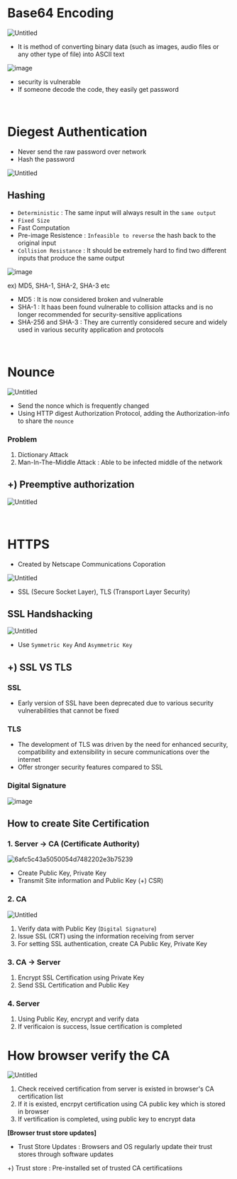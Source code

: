 # Base64 Encoding

![Untitled](https://github.com/JaeYeonLee0621/a-mixed-knowledge/assets/32635539/d3a6554e-3fc0-4685-abd3-a6540057c399)

- It is method of converting binary data (such as images, audio files or any other type of file) into ASCII text

![image](https://github.com/JaeYeonLee0621/a-mixed-knowledge/assets/32635539/55ca3f01-da2e-4f25-8559-45e376b89dc4)

- security is vulnerable
- If someone decode the code, they easily get password

<br/>

# Diegest Authentication

- Never send the raw password over network
- Hash the password

![Untitled](https://github.com/JaeYeonLee0621/a-mixed-knowledge/assets/32635539/e59ccb20-a230-4e40-aee2-692d9f139307)

## Hashing

- `Deterministic` : The same input will always result in the `same output`
- `Fixed Size`
- Fast Computation
- Pre-image Resistence : `Infeasible to reverse` the hash back to the original input
- `Collision Resistance` : It should be extremely hard to find two different inputs that produce the same output

![image](https://github.com/JaeYeonLee0621/a-mixed-knowledge/assets/32635539/f1ce0763-d5a5-4df6-908e-e44ce0b47cef)

ex) MD5, SHA-1, SHA-2, SHA-3 etc

- MD5 : It is now considered broken and vulnerable
- SHA-1 : It haas been found vulnerable to collision attacks and is no longer recommended for security-sensitive applications
- SHA-256 and SHA-3 : They are currently considered secure and widely used in various security application and protocols

<br/>

# Nounce

![Untitled](https://github.com/JaeYeonLee0621/a-mixed-knowledge/assets/32635539/b899c25e-0a86-4311-83b7-a54e5976febb)

- Send the nonce which is frequently changed
- Using HTTP digest Authorization Protocol, adding the Authorization-info to share the `nounce`

### Problem
1. Dictionary Attack
2. Man-In-The-Middle Attack : Able to be infected middle of the network

## +) Preemptive authorization

![Untitled](https://github.com/JaeYeonLee0621/a-mixed-knowledge/assets/32635539/ebfa863e-4339-4c7e-a5a9-769d98d8f8a4)

<br/>

# HTTPS

- Created by Netscape Communications Coporation

![Untitled](https://github.com/JaeYeonLee0621/a-mixed-knowledge/assets/32635539/3b81fc64-79a6-4516-8961-f01765bc4768)

- SSL (Secure Socket Layer), TLS (Transport Layer Security)

## SSL Handshacking

![Untitled](https://github.com/JaeYeonLee0621/a-mixed-knowledge/assets/32635539/b983c0dc-ad60-4ee5-afc0-47d331b50159)

- Use `Symmetric Key` And `Asymmetric Key`

## +) SSL VS TLS

### SSL
- Early version of SSL have been deprecated due to various security vulnerabilities that cannot be fixed

### TLS
- The development of TLS was driven by the need for enhanced security, compatibility and extensibility in secure communications over the internet
- Offer stronger security features compared to SSL

### Digital Signature

![image](https://github.com/JaeYeonLee0621/a-mixed-knowledge/assets/32635539/0590af58-a3f6-4660-9cfb-4054f9a33134)

## How to create Site Certification

### 1. Server -> CA (Certificate Authority)

![6afc5c43a5050054d7482202e3b75239](https://github.com/JaeYeonLee0621/a-mixed-knowledge/assets/32635539/dddd053d-cd9b-44d6-9072-ea33fa1db692)

- Create Public Key, Private Key
- Transmit Site information and Public Key (+) CSR)

### 2. CA

![Untitled](https://github.com/JaeYeonLee0621/a-mixed-knowledge/assets/32635539/eb36f3fc-6ceb-4987-b531-ce905dbfb30f)

1. Verify data with Public Key (`Digital Signature`)
2. Issue SSL (CRT) using the information receiving from server
3. For setting SSL authentication, create CA Public Key, Private Key

### 3. CA -> Server

1. Encrypt SSL Certification using Private Key
2. Send SSL Certification and Public Key

### 4. Server

1. Using Public Key, encrypt and verify data
2. If verificaion is success, Issue certification is completed

# How browser verify the CA

![Untitled](https://github.com/JaeYeonLee0621/a-mixed-knowledge/assets/32635539/4c9181a5-1c6f-4bd1-86f0-ab0524a42e97)

1. Check received certification from server is existed in browser's CA certification list
2. If it is existed, encrpyt certification using CA public key which is stored in browser
3. If vertification is completed, using public key to encrypt data

**[Browser trust store updates]**
- Trust Store Updates : Browsers and OS regularly update their trust stores through software updates

+) Trust store : Pre-installed set of trusted CA certificatiions
